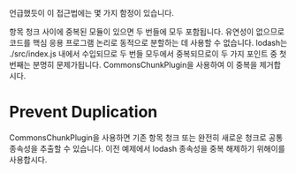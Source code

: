 언급했듯이 이 접근법에는 몇 가지 함정이 있습니다.

항목 청크 사이에 중복된 모듈이 있으면 두 번들에 모두 포함됩니다.
유연성이 없으므로 코드를 핵심 응용 프로그램 논리로 동적으로 분할하는 데 사용할 수 없습니다.
lodash는 ./src/index.js 내에서 수입되므로 두 번들 모두에서 중복되므로이 두 가지 포인트 중 첫 번째는 분명히 문제가됩니다. CommonsChunkPlugin을 사용하여 이 중복을 제거합시다.

# Prevent Duplication

CommonsChunkPlugin을 사용하면 기존 항목 청크 또는 완전히 새로운 청크로 공통 종속성을 추출할 수 있습니다. 이전 예제에서 lodash 종속성을 중복 해제하기 위해이를 사용합시다.